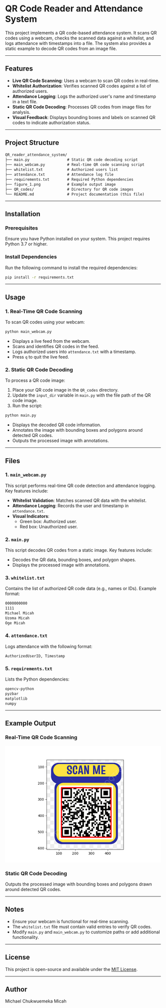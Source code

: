 # QR Code Reader and Attendance System

This project implements a QR code-based attendance system. It scans QR codes using a webcam, checks the scanned data against a whitelist, and logs attendance with timestamps into a file. The system also provides a static example to decode QR codes from an image file.

---

## Features

- **Live QR Code Scanning**: Uses a webcam to scan QR codes in real-time.
- **Whitelist Authorization**: Verifies scanned QR codes against a list of authorized users.
- **Attendance Logging**: Logs the authorized user's name and timestamp in a text file.
- **Static QR Code Decoding**: Processes QR codes from image files for analysis.
- **Visual Feedback**: Displays bounding boxes and labels on scanned QR codes to indicate authorization status.

---

## Project Structure

```
QR_reader_attendance_system/
├── main.py                 # Static QR code decoding script
├── main_webcam.py          # Real-time QR code scanning script
├── whitelist.txt           # Authorized users list
├── attendance.txt          # Attendance log file
├── requirements.txt        # Required Python dependencies
├── figure_1.png            # Example output image
├── QR_codes/               # Directory for QR code images
└── README.md               # Project documentation (this file)
```

---

## Installation

### Prerequisites
Ensure you have Python installed on your system. This project requires Python 3.7 or higher.

### Install Dependencies
Run the following command to install the required dependencies:

```bash
pip install -r requirements.txt
```

---

## Usage

### 1. Real-Time QR Code Scanning

To scan QR codes using your webcam:

```bash
python main_webcam.py
```

- Displays a live feed from the webcam.
- Scans and identifies QR codes in the feed.
- Logs authorized users into `attendance.txt` with a timestamp.
- Press `q` to quit the live feed.

### 2. Static QR Code Decoding

To process a QR code image:

1. Place your QR code image in the `QR_codes` directory.
2. Update the `input_dir` variable in `main.py` with the file path of the QR code image.
3. Run the script:

```bash
python main.py
```

- Displays the decoded QR code information.
- Annotates the image with bounding boxes and polygons around detected QR codes.
- Outputs the processed image with annotations.

---

## Files

### 1. `main_webcam.py`

This script performs real-time QR code detection and attendance logging. Key features include:

- **Whitelist Validation**: Matches scanned QR data with the whitelist.
- **Attendance Logging**: Records the user and timestamp in `attendance.txt`.
- **Visual Indicators**:
  - Green box: Authorized user.
  - Red box: Unauthorized user.

### 2. `main.py`

This script decodes QR codes from a static image. Key features include:

- Decodes the QR data, bounding boxes, and polygon shapes.
- Displays the processed image with annotations.

### 3. `whitelist.txt`

Contains the list of authorized QR code data (e.g., names or IDs). Example format:

```
0000000000
1111
Michael Micah
Uzoma Micah
Oge Micah
```

### 4. `attendance.txt`

Logs attendance with the following format:

```
AuthorizedUserID, Timestamp
```

### 5. `requirements.txt`

Lists the Python dependencies:

```
opencv-python
pyzbar
matplotlib
numpy
```

---

## Example Output

### Real-Time QR Code Scanning
![Figure 1](Figure_1.png)

### Static QR Code Decoding
Outputs the processed image with bounding boxes and polygons drawn around detected QR codes.

---

## Notes

- Ensure your webcam is functional for real-time scanning.
- The `whitelist.txt` file must contain valid entries to verify QR codes.
- Modify `main.py` and `main_webcam.py` to customize paths or add additional functionality.

---

## License
This project is open-source and available under the [MIT License](LICENSE).

---

## Author
Michael Chukwuemeka Micah
